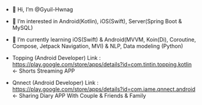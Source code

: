 - 👋 Hi, I’m @Gyuil-Hwnag
- 👀 I’m interested in Android(Kotlin), iOS(Swift), Server(Spring Boot & MySQL)
- 🌱 I’m currently learning iOS(Swift) & Android(MVVM, Koin(Di), Coroutine, Compose, Jetpack Navigation, MVI) & NLP, Data modeling (Python)

- Topping (Android Developer) Link : https://play.google.com/store/apps/details?id=com.tintin.topping.kotlin <- Shorts Streaming APP
- Qnnect (Android Developer) Link : https://play.google.com/store/apps/details?id=com.iame.qnnect.android <- Sharing Diary APP With Couple & Friends & Family 
<!---
Gyuil-Hwnag/Gyuil-Hwnag is a ✨ special ✨ repository because its `README.md` (this file) appears on your GitHub profile.
You can click the Preview link to take a look at your changes.
--->
